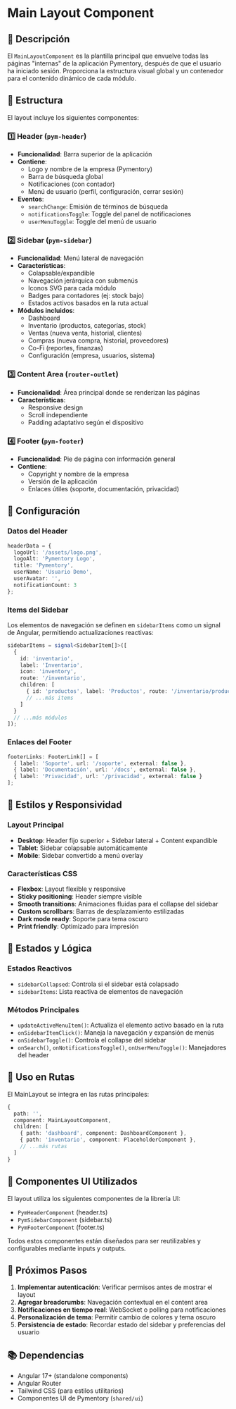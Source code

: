 # Main Layout Component

## 🎯 Descripción

El `MainLayoutComponent` es la plantilla principal que envuelve todas las páginas "internas" de la aplicación Pymentory, después de que el usuario ha iniciado sesión. Proporciona la estructura visual global y un contenedor para el contenido dinámico de cada módulo.

## 📁 Estructura

El layout incluye los siguientes componentes:

### 1️⃣ Header (`pym-header`)
- **Funcionalidad**: Barra superior de la aplicación
- **Contiene**:
  - Logo y nombre de la empresa (Pymentory)
  - Barra de búsqueda global
  - Notificaciones (con contador)
  - Menú de usuario (perfil, configuración, cerrar sesión)
- **Eventos**:
  - `searchChange`: Emisión de términos de búsqueda
  - `notificationsToggle`: Toggle del panel de notificaciones
  - `userMenuToggle`: Toggle del menú de usuario

### 2️⃣ Sidebar (`pym-sidebar`)
- **Funcionalidad**: Menú lateral de navegación
- **Características**:
  - Colapsable/expandible
  - Navegación jerárquica con submenús
  - Iconos SVG para cada módulo
  - Badges para contadores (ej: stock bajo)
  - Estados activos basados en la ruta actual
- **Módulos incluidos**:
  - Dashboard
  - Inventario (productos, categorías, stock)
  - Ventas (nueva venta, historial, clientes)
  - Compras (nueva compra, historial, proveedores)
  - Co-Fi (reportes, finanzas)
  - Configuración (empresa, usuarios, sistema)

### 3️⃣ Content Area (`router-outlet`)
- **Funcionalidad**: Área principal donde se renderizan las páginas
- **Características**:
  - Responsive design
  - Scroll independiente
  - Padding adaptativo según el dispositivo

### 4️⃣ Footer (`pym-footer`)
- **Funcionalidad**: Pie de página con información general
- **Contiene**:
  - Copyright y nombre de la empresa
  - Versión de la aplicación
  - Enlaces útiles (soporte, documentación, privacidad)

## 🔧 Configuración

### Datos del Header
```typescript
headerData = {
  logoUrl: '/assets/logo.png',
  logoAlt: 'Pymentory Logo',
  title: 'Pymentory',
  userName: 'Usuario Demo',
  userAvatar: '',
  notificationCount: 3
};
```

### Items del Sidebar
Los elementos de navegación se definen en `sidebarItems` como un signal de Angular, permitiendo actualizaciones reactivas:

```typescript
sidebarItems = signal<SidebarItem[]>([
  {
    id: 'inventario',
    label: 'Inventario',
    icon: 'inventory',
    route: '/inventario',
    children: [
      { id: 'productos', label: 'Productos', route: '/inventario/productos' },
      // ...más items
    ]
  }
  // ...más módulos
]);
```

### Enlaces del Footer
```typescript
footerLinks: FooterLink[] = [
  { label: 'Soporte', url: '/soporte', external: false },
  { label: 'Documentación', url: '/docs', external: false },
  { label: 'Privacidad', url: '/privacidad', external: false }
];
```

## 🎨 Estilos y Responsividad

### Layout Principal
- **Desktop**: Header fijo superior + Sidebar lateral + Content expandible
- **Tablet**: Sidebar colapsable automáticamente
- **Mobile**: Sidebar convertido a menú overlay

### Características CSS
- **Flexbox**: Layout flexible y responsive
- **Sticky positioning**: Header siempre visible
- **Smooth transitions**: Animaciones fluidas para el collapse del sidebar
- **Custom scrollbars**: Barras de desplazamiento estilizadas
- **Dark mode ready**: Soporte para tema oscuro
- **Print friendly**: Optimizado para impresión

## 🔄 Estados y Lógica

### Estados Reactivos
- `sidebarCollapsed`: Controla si el sidebar está colapsado
- `sidebarItems`: Lista reactiva de elementos de navegación

### Métodos Principales
- `updateActiveMenuItem()`: Actualiza el elemento activo basado en la ruta
- `onSidebarItemClick()`: Maneja la navegación y expansión de menús
- `onSidebarToggle()`: Controla el collapse del sidebar
- `onSearch()`, `onNotificationsToggle()`, `onUserMenuToggle()`: Manejadores del header

## 📱 Uso en Rutas

El MainLayout se integra en las rutas principales:

```typescript
{
  path: '',
  component: MainLayoutComponent,
  children: [
    { path: 'dashboard', component: DashboardComponent },
    { path: 'inventario', component: PlaceholderComponent },
    // ...más rutas
  ]
}
```

## 🎯 Componentes UI Utilizados

El layout utiliza los siguientes componentes de la librería UI:

- `PymHeaderComponent` (header.ts)
- `PymSidebarComponent` (sidebar.ts)  
- `PymFooterComponent` (footer.ts)

Todos estos componentes están diseñados para ser reutilizables y configurables mediante inputs y outputs.

## 🚀 Próximos Pasos

1. **Implementar autenticación**: Verificar permisos antes de mostrar el layout
2. **Agregar breadcrumbs**: Navegación contextual en el content area
3. **Notificaciones en tiempo real**: WebSocket o polling para notificaciones
4. **Personalización de tema**: Permitir cambio de colores y tema oscuro
5. **Persistencia de estado**: Recordar estado del sidebar y preferencias del usuario

## 📚 Dependencias

- Angular 17+ (standalone components)
- Angular Router
- Tailwind CSS (para estilos utilitarios)
- Componentes UI de Pymentory (`shared/ui`)